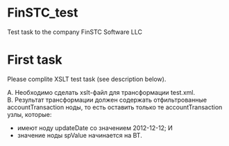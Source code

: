 # FinSTC_test
Test task to the company FinSTC Software LLC
# First task

Please complite XSLT test task (see description below).

А. Необходимо сделать xslt-файл для трансформации test.xml.  
B. Результат трансформации должен содержать отфильтрованные accountTransaction ноды, то есть оставить только те accountTransaction узлы, которые:
 - имеют ноду updateDate со значением 2012-12-12;
И
 - значение ноды spValue начинается на BT.
